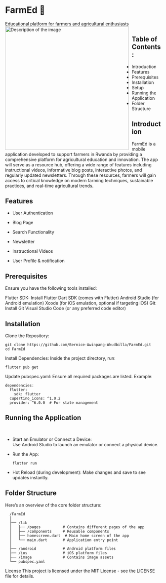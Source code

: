 <h1>FarmEd 🌱</h1>
Educational platform for farmers and agricultural enthusiasts<br>

<img src="https://github.com/user-attachments/assets/9a2cf578-a137-45a7-8124-853b4eeddd19" alt="Description of the image" width="400" style="float:left; margin-right: 10px;"/>

<h2>Table of Contents:</h2>

- Introduction
- Features
- Prerequisites
- Installation
- Setup
- Running the Application
- Folder Structure


<h2>Introduction</h2>

FarmEd is a mobile application developed to support farmers in Rwanda by providing a comprehensive platform for agricultural education and innovation. The app will serve as a resource hub, offering a wide range of features including instructional videos, informative blog posts, interactive photos, and regularly updated newsletters. Through these resources, farmers will gain access to critical knowledge on modern farming techniques, sustainable practices, and real-time agricultural trends.

<h2>Features</h2>

- User Authentication

- Blog Page
 

- Search Functionality

- Newsletter

- Instructional Videos

- User Profile & notification

<h2>Prerequisites</h2>

Ensure you have the following tools installed:

Flutter SDK: Install Flutter
Dart SDK (comes with Flutter)
Android Studio (for Android emulation)
Xcode (for iOS emulation, optional if targeting iOS)
Git: Install Git
Visual Studio Code (or any preferred code editor)

<h2>Installation</h2>
Clone the Repository:

    git clone https://github.com/Bernice-Awinpang-Akudbilla/FarmEd.git  
    cd FarmEd
    
Install Dependencies:
Inside the project directory, run:
   
    flutter pub get

Update pubspec.yaml:
Ensure all required packages are listed. Example:

    dependencies:
      flutter:
        sdk: flutter
      cupertino_icons: ^1.0.2
      provider: ^6.0.0  # For state management

<h2>Running the Application</h2><br>

- Start an Emulator or Connect a Device:<br>
Use Android Studio to launch an emulator or connect a physical device.<br>

- Run the App:<br>

      flutter run
  
- Hot Reload (during development):
Make changes and save to see updates instantly.

<h2>Folder Structure</h2>
Here’s an overview of the core folder structure:

      /FarmEd
      │
      ├── /lib
      │   ├── /pages          # Contains different pages of the app
      │   ├── /components     # Reusable components
      │   ├── homescreen.dart  # Main home screen of the app
      │   └── main.dart       # Application entry point
      │
      ├── /android            # Android platform files
      ├── /ios                # iOS platform files
      ├── /image              # Contains image assets
      └── pubspec.yaml        


License
This project is licensed under the MIT License - see the LICENSE file for details.

